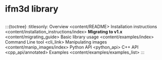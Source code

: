 # ifm3d library
```{include} content/news/news_release.md
```

:::{toctree}
:titlesonly:
Overview <content/README>
Installation instructions <content/installation_instructions/index>
**Migrating to v1.x** <content/migrating_guide>
Basic library usage <content/examples/index>
Command Line tool <cli_link>
Manipulating images <content/manip_images/index>
Python API <python_api>
C++ API <cpp_api/annotated>
Examples <content/examples/examples_list>
::: 

